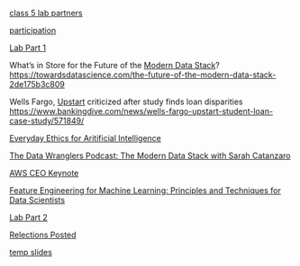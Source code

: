 [class 5 lab partners](https://docs.google.com/document/d/1N4CwTXp5WKE-lPSH7If2-b1irwtp7W_qR6McWLgBlWA/edit?usp=sharing)

[participation](https://docs.google.com/spreadsheets/d/1JmqCMDwhMIBrP8_h-smjdv4GuEW5u7g6zLbRvrEixmw/edit?usp=sharing)

[Lab Part 1](https://github.com/brook-miller/mbai-417-data/blob/main/operationalizing-data/in-class/content_recommender.ipynb)

What’s in Store for the Future of the [Modern Data Stack](https://towardsdatascience.com/the-future-of-the-modern-data-stack-2de175b3c809)?   
https://towardsdatascience.com/the-future-of-the-modern-data-stack-2de175b3c809

Wells Fargo, [Upstart](https://www.bankingdive.com/news/wells-fargo-upstart-student-loan-case-study/571849/) criticized after study finds loan disparities  
https://www.bankingdive.com/news/wells-fargo-upstart-student-loan-case-study/571849/

[Everyday Ethics for Aritificial Intelligence](https://www.ibm.com/watson/assets/duo/pdf/everydayethics.pdf)

[The Data Wranglers Podcast: The Modern Data Stack with Sarah Catanzaro](https://www.youtube.com/watch?v=55DqHH9OoEc&t=547s)

[AWS CEO Keynote](https://www.youtube.com/watch?v=WGA2P_oH5Xc&t=3428s)

[Feature Engineering for Machine Learning: Principles and Techniques for Data Scientists](https://www.amazon.com/Feature-Engineering-Machine-Learning-Principles/dp/1491953241/)

[Lab Part 2](https://github.com/brook-miller/mbai-417-data/blob/main/operationalizing-data/in-class/content_recommender-2.ipynb)

[Relections Posted](https://github.com/brook-miller/mbai-417-data/tree/main/reflections)

[temp slides](https://www.dropbox.com/s/bjb1n0403ywnrmi/class%205%20slides.pptx?dl=0)
